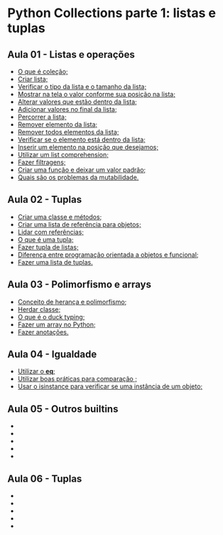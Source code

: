 # Python Collections parte 1: listas e tuplas

## Aula 01 - Listas e operações
* [O que é coleção;](#)
* [Criar lista;](#)
* [Verificar o tipo da lista e o tamanho da lista;](#)
* [Mostrar na tela o valor conforme sua posição na lista;](#)
* [Alterar valores que estão dentro da lista;](#)
* [Adicionar valores no final da lista;](#)
* [Percorrer a lista;](#)
* [Remover elemento da lista;](#)
* [Remover todos elementos da lista;](#)
* [Verificar se o elemento está dentro da lista;](#)
* [Inserir um elemento na posição que desejamos;](#)
* [Utilizar um list comprehension;](#)
* [Fazer filtragens;](#)
* [Criar uma função e deixar um valor padrão;](#)
* [Quais são os problemas da mutabilidade.](#)
  
## Aula 02 - Tuplas
* [Criar uma classe e métodos;](#)
* [Criar uma lista de referência para objetos;](#)
* [Lidar com referências;](#)
* [O que é uma tupla;](#)
* [Fazer tupla de listas;](#)
* [Diferença entre programação orientada a objetos e funcional;](#)
* [Fazer uma lista de tuplas.](#)

## Aula 03 - Polimorfismo e arrays
* [Conceito de herança e polimorfismo;](#)
* [Herdar classe;](#)
* [O que é o duck typing;](#)
* [Fazer um array no Python;](#)
* [Fazer anotações.](#)

## Aula 04 - Igualdade
* [Utilizar o __eq__;](#)
* [Utilizar boas práticas para comparação ;](#)
* [Usar o isinstance para verificar se uma instância de um objeto;](#)

## Aula 05 - Outros builtins
* [](#)
* [](#)
* [](#)
* [](#)
* [](#)

## Aula 06 - Tuplas
* [](#)
* [](#)
* [](#)
* [](#)
* [](#)